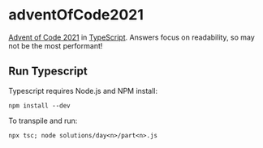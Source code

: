 # adventOfCode2021

[Advent of Code 2021](https://adventofcode.com/) in [TypeScript](https://www.typescriptlang.org/). Answers focus on readability, so may not be the most performant! 

## Run Typescript

Typescript requires Node.js and NPM install:

    npm install --dev

To transpile and run:

    npx tsc; node solutions/day<n>/part<n>.js
